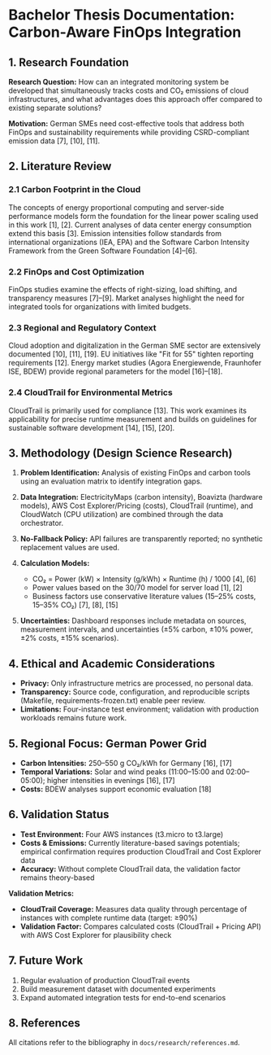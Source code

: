 # Bachelor Thesis Documentation: Carbon-Aware FinOps Integration

## 1. Research Foundation

**Research Question:** How can an integrated monitoring system be developed that simultaneously tracks costs and CO₂ emissions of cloud infrastructures, and what advantages does this approach offer compared to existing separate solutions?

**Motivation:** German SMEs need cost-effective tools that address both FinOps and sustainability requirements while providing CSRD-compliant emission data [7], [10], [11].

## 2. Literature Review

### 2.1 Carbon Footprint in the Cloud
The concepts of energy proportional computing and server-side performance models form the foundation for the linear power scaling used in this work [1], [2]. Current analyses of data center energy consumption extend this basis [3]. Emission intensities follow standards from international organizations (IEA, EPA) and the Software Carbon Intensity Framework from the Green Software Foundation [4]–[6].

### 2.2 FinOps and Cost Optimization
FinOps studies examine the effects of right-sizing, load shifting, and transparency measures [7]–[9]. Market analyses highlight the need for integrated tools for organizations with limited budgets.

### 2.3 Regional and Regulatory Context
Cloud adoption and digitalization in the German SME sector are extensively documented [10], [11], [19]. EU initiatives like "Fit for 55" tighten reporting requirements [12]. Energy market studies (Agora Energiewende, Fraunhofer ISE, BDEW) provide regional parameters for the model [16]–[18].

### 2.4 CloudTrail for Environmental Metrics
CloudTrail is primarily used for compliance [13]. This work examines its applicability for precise runtime measurement and builds on guidelines for sustainable software development [14], [15], [20].

## 3. Methodology (Design Science Research)

1. **Problem Identification:** Analysis of existing FinOps and carbon tools using an evaluation matrix to identify integration gaps.

2. **Data Integration:** ElectricityMaps (carbon intensity), Boavizta (hardware models), AWS Cost Explorer/Pricing (costs), CloudTrail (runtime), and CloudWatch (CPU utilization) are combined through the data orchestrator.

3. **No-Fallback Policy:** API failures are transparently reported; no synthetic replacement values are used.

4. **Calculation Models:**
   - CO₂ = Power (kW) × Intensity (g/kWh) × Runtime (h) / 1000 [4], [6]
   - Power values based on the 30/70 model for server load [1], [2]
   - Business factors use conservative literature values (15–25% costs, 15–35% CO₂) [7], [8], [15]

5. **Uncertainties:** Dashboard responses include metadata on sources, measurement intervals, and uncertainties (±5% carbon, ±10% power, ±2% costs, ±15% scenarios).

## 4. Ethical and Academic Considerations

- **Privacy:** Only infrastructure metrics are processed, no personal data.
- **Transparency:** Source code, configuration, and reproducible scripts (Makefile, requirements-frozen.txt) enable peer review.
- **Limitations:** Four-instance test environment; validation with production workloads remains future work.

## 5. Regional Focus: German Power Grid

- **Carbon Intensities:** 250–550 g CO₂/kWh for Germany [16], [17]
- **Temporal Variations:** Solar and wind peaks (11:00–15:00 and 02:00–05:00); higher intensities in evenings [16], [17]
- **Costs:** BDEW analyses support economic evaluation [18]

## 6. Validation Status

- **Test Environment:** Four AWS instances (t3.micro to t3.large)
- **Costs & Emissions:** Currently literature-based savings potentials; empirical confirmation requires production CloudTrail and Cost Explorer data
- **Accuracy:** Without complete CloudTrail data, the validation factor remains theory-based

**Validation Metrics:**
- **CloudTrail Coverage:** Measures data quality through percentage of instances with complete runtime data (target: ≥90%)
- **Validation Factor:** Compares calculated costs (CloudTrail + Pricing API) with AWS Cost Explorer for plausibility check

## 7. Future Work

1. Regular evaluation of production CloudTrail events
2. Build measurement dataset with documented experiments
3. Expand automated integration tests for end-to-end scenarios

## 8. References

All citations refer to the bibliography in `docs/research/references.md`.
